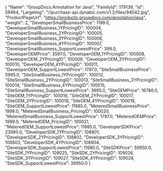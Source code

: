 {
    "Name": "GroupDocs.Annotation for Java",
    "FamilyId": 179139,
    "Id": 59464,
    "LargeImg": "//purchase-api.dynabic.com/v1.2/files/94042.jpg",
    "ProductPageUrl": "https://products.groupdocs.com/annotation/java",
    "weight": 2,
    "DeveloperSmallBusinessPrice": 1199.0,
    "DeveloperSmallBusiness_1YPricingID": 100004,
    "DeveloperSmallBusiness_2YPricingID": 100005,
    "DeveloperSmallBusiness_3YPricingID": 100006,
    "DeveloperSmallBusiness_4YPricingID": 100007,
    "DeveloperSmallBusiness_SupportLowestPrice": 399.0,
    "DeveloperOEMPrice": 3597.0,
    "DeveloperOEM_1YPricingID": 100008,
    "DeveloperOEM_2YPricingID": 100009,
    "DeveloperOEM_3YPricingID": 100010,
    "DeveloperOEM_4YPricingID": 100011,
    "DeveloperOEM_SupportLowestPrice": 1797.0,
    "SiteSmallBusinessPrice": 5995.0,
    "SiteSmallBusiness_1YPricingID": 100012,
    "SiteSmallBusiness_2YPricingID": 100013,
    "SiteSmallBusiness_3YPricingID": 100014,
    "SiteSmallBusiness_4YPricingID": 100015,
    "SiteSmallBusiness_SupportLowestPrice": 3995.0,
    "SiteOEMPrice": 16786.0,
    "SiteOEM_1YPricingID": 100016,
    "SiteOEM_2YPricingID": 100017,
    "SiteOEM_3YPricingID": 100018,
    "SiteOEM_4YPricingID": 100019,
    "SiteOEM_SupportLowestPrice": 11985.0,
    "MeteredSmallBusinessPrice": 1999.0,
    "MeteredSmallBusiness_PricingID": 100020,
    "MeteredSmallBusiness_SupportLowestPrice": 1797.0,
    "MeteredOEMPrice": 1999.0,
    "MeteredOEM_PricingID": 100021,
    "MeteredOEM_SupportLowestPrice": 11985.0,
    "DeveloperSDKPrice": 23980.0,
    "DeveloperSDK_1YPricingID": 108801,
    "DeveloperSDK_2YPricingID": 108802,
    "DeveloperSDK_3YPricingID": 108803,
    "DeveloperSDK_4YPricingID": 108804,
    "DeveloperSDK_SupportLowestPrice": 11980.0,
    "SiteSDKPrice": 59950.0,
    "SiteSDK_1YPricingID": 109025,
    "SiteSDK_2YPricingID": 109026,
    "SiteSDK_3YPricingID": 109027,
    "SiteSDK_4YPricingID": 109028,
    "SiteSDK_SupportLowestPrice": 39950.0
}